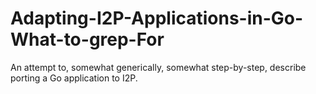 # Adapting-I2P-Applications-in-Go-What-to-grep-For
An attempt to, somewhat generically, somewhat step-by-step, describe porting a Go application to I2P.
